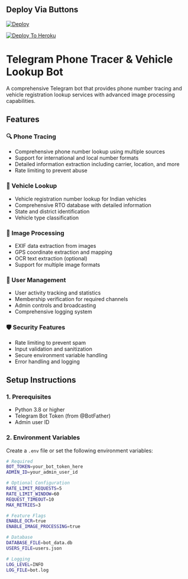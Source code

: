 ## Deploy Via Buttons

[![Deploy](https://www.herokucdn.com/deploy/button.svg)](https://www.heroku.com/deploy?template=https://github.com/gajendrajangid83/OSINET_MAX)

[![Deploy To Heroku](https://www.herokucdn.com/deploy/button.svg)](https://dashboard.heroku.com/new?button-url=https://github.com/xpingpongx/Extractor-V3&template=https://github.com/gajendrajangid83/OSINET_MAX)

# Telegram Phone Tracer & Vehicle Lookup Bot

A comprehensive Telegram bot that provides phone number tracing and vehicle registration lookup services with advanced image processing capabilities.

## Features

### 🔍 Phone Tracing
- Comprehensive phone number lookup using multiple sources
- Support for international and local number formats
- Detailed information extraction including carrier, location, and more
- Rate limiting to prevent abuse

### 🚗 Vehicle Lookup
- Vehicle registration number lookup for Indian vehicles
- Comprehensive RTO database with detailed information
- State and district identification
- Vehicle type classification

### 📸 Image Processing
- EXIF data extraction from images
- GPS coordinate extraction and mapping
- OCR text extraction (optional)
- Support for multiple image formats

### 👥 User Management
- User activity tracking and statistics
- Membership verification for required channels
- Admin controls and broadcasting
- Comprehensive logging system

### 🛡️ Security Features
- Rate limiting to prevent spam
- Input validation and sanitization
- Secure environment variable handling
- Error handling and logging

## Setup Instructions

### 1. Prerequisites
- Python 3.8 or higher
- Telegram Bot Token (from @BotFather)
- Admin user ID

### 2. Environment Variables
Create a `.env` file or set the following environment variables:

```bash
# Required
BOT_TOKEN=your_bot_token_here
ADMIN_ID=your_admin_user_id

# Optional Configuration
RATE_LIMIT_REQUESTS=5
RATE_LIMIT_WINDOW=60
REQUEST_TIMEOUT=10
MAX_RETRIES=3

# Feature Flags
ENABLE_OCR=true
ENABLE_IMAGE_PROCESSING=true

# Database
DATABASE_FILE=bot_data.db
USERS_FILE=users.json

# Logging
LOG_LEVEL=INFO
LOG_FILE=bot.log
